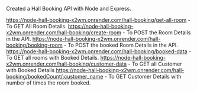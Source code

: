 Created a Hall Booking API with Node and Express.

https://node-hall-booking-x2wm.onrender.com/hall-booking/get-all-room - To GET All Room Details.
https://node-hall-booking-x2wm.onrender.com/hall-booking/create-room - To POST the Room Details in the API.
https://node-hall-booking-x2wm.onrender.com/hall-booking/booking-room - To POST the booked Room Details in the API.
https://node-hall-booking-x2wm.onrender.com/hall-booking/booked-data - To GET all rooms with Booked Details.
https://node-hall-booking-x2wm.onrender.com/hall-booking/customer-data - To GET all Customer with Booked Details
https://node-hall-booking-x2wm.onrender.com/hall-booking/bookedCount/:customer_name - To GET Customer Details with number of times the room booked.